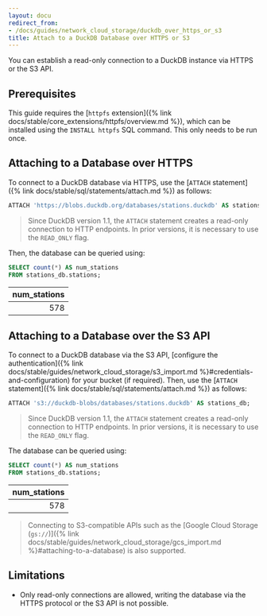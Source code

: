 ```yaml
---
layout: docu
redirect_from:
- /docs/guides/network_cloud_storage/duckdb_over_https_or_s3
title: Attach to a DuckDB Database over HTTPS or S3
---
```


You can establish a read-only connection to a DuckDB instance via HTTPS or the S3 API.

## Prerequisites

This guide requires the [`httpfs` extension]({% link docs/stable/core_extensions/httpfs/overview.md %}), which can be installed using the `INSTALL httpfs` SQL command. This only needs to be run once.

## Attaching to a Database over HTTPS

To connect to a DuckDB database via HTTPS, use the [`ATTACH` statement]({% link docs/stable/sql/statements/attach.md %}) as follows:

```sql
ATTACH 'https://blobs.duckdb.org/databases/stations.duckdb' AS stations_db;
```

> Since DuckDB version 1.1, the `ATTACH` statement creates a read-only connection to HTTP endpoints.
> In prior versions, it is necessary to use the `READ_ONLY` flag.

Then, the database can be queried using:

```sql
SELECT count(*) AS num_stations
FROM stations_db.stations;
```

| num_stations |
|-------------:|
| 578          |

## Attaching to a Database over the S3 API

To connect to a DuckDB database via the S3 API, [configure the authentication]({% link docs/stable/guides/network_cloud_storage/s3_import.md %}#credentials-and-configuration) for your bucket (if required).
Then, use the [`ATTACH` statement]({% link docs/stable/sql/statements/attach.md %}) as follows:

```sql
ATTACH 's3://duckdb-blobs/databases/stations.duckdb' AS stations_db;
```

> Since DuckDB version 1.1, the `ATTACH` statement creates a read-only connection to HTTP endpoints.
> In prior versions, it is necessary to use the `READ_ONLY` flag.

The database can be queried using:

```sql
SELECT count(*) AS num_stations
FROM stations_db.stations;
```

| num_stations |
|-------------:|
| 578          |

> Connecting to S3-compatible APIs such as the [Google Cloud Storage (`gs://`)]({% link docs/stable/guides/network_cloud_storage/gcs_import.md %}#attaching-to-a-database) is also supported.

## Limitations

* Only read-only connections are allowed, writing the database via the HTTPS protocol or the S3 API is not possible.
